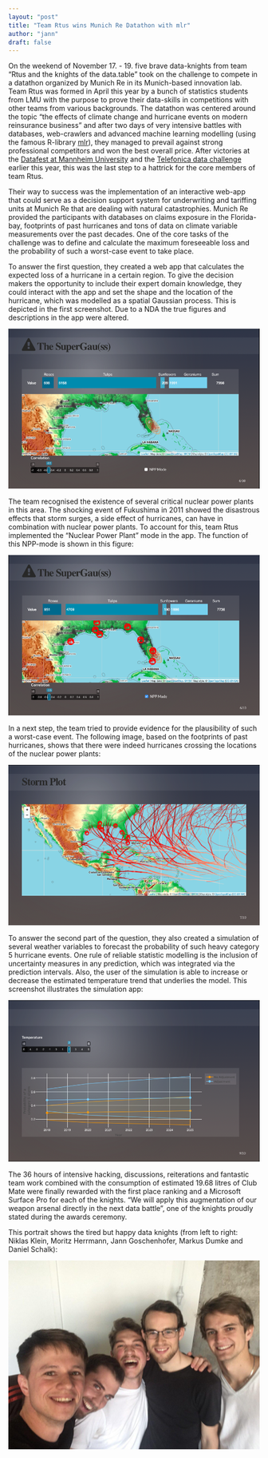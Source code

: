 ```yaml
---
layout: "post"
title: "Team Rtus wins Munich Re Datathon with mlr"
author: "jann"
draft: false
---
```


On the weekend of November 17. - 19. five brave data-knights from team “Rtus and the knights of the data.table” took on the challenge to compete in a datathon organized by Munich Re in its Munich-based innovation lab. Team Rtus was formed in April this year by a bunch of statistics students from LMU with the purpose to prove their data-skills in competitions with other teams from various backgrounds. The datathon was centered around the topic “the effects of climate change and hurricane events on modern reinsurance business” and after two days of very intensive battles with databases, web-crawlers and advanced machine learning modelling (using the famous R-library [mlr](https://mlr-org.github.io/mlr/devel/html/)), they managed to prevail against strong professional competitors and won the best overall price. After victories at the [Datafest at Mannheim University](https://hiwissml.github.io/datafest2017.github.io/) and the [Telefonica data challenge](https://www.tefdatachallenge.com/) earlier this year, this was the last step to a hattrick for the core members of team Rtus.

<!--more-->

Their way to success was the implementation of an interactive web-app that could serve as a decision support system for underwriting and tariffing units at Munich Re that are dealing with natural catastrophies. Munich Re provided the participants with databases on claims exposure in the Florida-bay, footprints of past hurricanes and tons of data on climate variable measurements over the past decades. One of the core tasks of the challenge was to define and calculate the maximum foreseeable loss and the probability of such a worst-case event to take place.

To answer the first question, they created a web app that calculates the expected loss of a hurricane in a certain region. To give the decision makers the opportunity to include their expert domain knowledge, they could interact with the app and set the shape and the location of the hurricane, which was modelled as a spatial Gaussian process. This is depicted in the first screenshot. Due to a NDA the true figures and descriptions in the app were altered.

![Super Gauss App in normal mode.](../images/2017-12-14-Team-Rtus-wins-MunichRe-Datathon/max_nonpp.png)


The team recognised the existence of several critical nuclear power plants in this area. The shocking event of Fukushima in 2011 showed the disastrous effects that storm surges, a side effect of hurricanes, can have in combination with nuclear power plants. To account for this, team Rtus implemented the “Nuclear Power Plant” mode in the app. The function of this NPP-mode is shown in this figure:

![Super Gauss App in Nuclear Power Plant mode.](../images/2017-12-14-Team-Rtus-wins-MunichRe-Datathon/max_npp.png)


In a next step, the team tried to provide evidence for the plausibility of such a worst-case event. The following image, based on the footprints of past hurricanes, shows that there were indeed hurricanes crossing the locations of the nuclear power plants:

![Storm plot to proove plausibility of the worst case.](../images/2017-12-14-Team-Rtus-wins-MunichRe-Datathon/storm.png)

To answer the second part of the question, they also created a simulation of several weather variables to forecast the probability of such heavy category 5 hurricane events. One rule of reliable statistic modelling is the inclusion of uncertainty measures in any prediction, which was integrated via the prediction intervals. Also, the user of the simulation is able to increase or decrease the estimated temperature trend that underlies the model. This screenshot illustrates the simulation app:

![Simulation of probability of heavy hurricanes to occur.](../images/2017-12-14-Team-Rtus-wins-MunichRe-Datathon/sim.png)



The 36 hours of intensive hacking, discussions, reiterations and fantastic team work combined with the consumption of estimated 19.68 litres of Club Mate were finally rewarded with the first place ranking and a Microsoft Surface Pro for each of the knights. “We will apply this augmentation of our weapon arsenal directly in the next data battle”, one of the knights proudly stated during the awards ceremony.

This portrait shows the tired but happy data knights (from left to right: Niklas Klein, Moritz Herrmann, Jann Goschenhofer, Markus Dumke and Daniel Schalk):

![The succesfull team from left to right: Niklas Klein, Moritz Herrmann, Jann Goschenhofer, Markus Dumke and Daniel Schalk.](../images/2017-12-14-Team-Rtus-wins-MunichRe-Datathon/knights.jpg)

